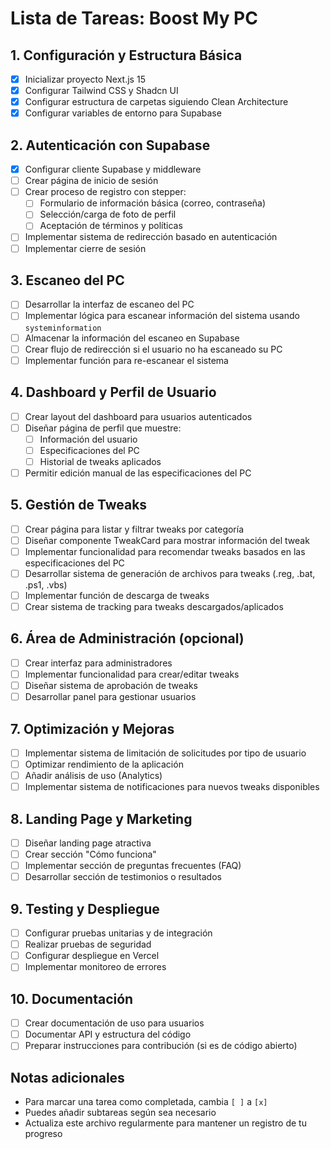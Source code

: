 # Lista de Tareas: Boost My PC

## 1. Configuración y Estructura Básica

- [x] Inicializar proyecto Next.js 15
- [x] Configurar Tailwind CSS y Shadcn UI
- [x] Configurar estructura de carpetas siguiendo Clean Architecture
- [x] Configurar variables de entorno para Supabase

## 2. Autenticación con Supabase

- [x] Configurar cliente Supabase y middleware
- [ ] Crear página de inicio de sesión
- [ ] Crear proceso de registro con stepper:
  - [ ] Formulario de información básica (correo, contraseña)
  - [ ] Selección/carga de foto de perfil
  - [ ] Aceptación de términos y políticas
- [ ] Implementar sistema de redirección basado en autenticación
- [ ] Implementar cierre de sesión

## 3. Escaneo del PC

- [ ] Desarrollar la interfaz de escaneo del PC
- [ ] Implementar lógica para escanear información del sistema usando `systeminformation`
- [ ] Almacenar la información del escaneo en Supabase
- [ ] Crear flujo de redirección si el usuario no ha escaneado su PC
- [ ] Implementar función para re-escanear el sistema

## 4. Dashboard y Perfil de Usuario

- [ ] Crear layout del dashboard para usuarios autenticados
- [ ] Diseñar página de perfil que muestre:
  - [ ] Información del usuario
  - [ ] Especificaciones del PC
  - [ ] Historial de tweaks aplicados
- [ ] Permitir edición manual de las especificaciones del PC

## 5. Gestión de Tweaks

- [ ] Crear página para listar y filtrar tweaks por categoría
- [ ] Diseñar componente TweakCard para mostrar información del tweak
- [ ] Implementar funcionalidad para recomendar tweaks basados en las especificaciones del PC
- [ ] Desarrollar sistema de generación de archivos para tweaks (.reg, .bat, .ps1, .vbs)
- [ ] Implementar función de descarga de tweaks
- [ ] Crear sistema de tracking para tweaks descargados/aplicados

## 6. Área de Administración (opcional)

- [ ] Crear interfaz para administradores
- [ ] Implementar funcionalidad para crear/editar tweaks
- [ ] Diseñar sistema de aprobación de tweaks
- [ ] Desarrollar panel para gestionar usuarios

## 7. Optimización y Mejoras

- [ ] Implementar sistema de limitación de solicitudes por tipo de usuario
- [ ] Optimizar rendimiento de la aplicación
- [ ] Añadir análisis de uso (Analytics)
- [ ] Implementar sistema de notificaciones para nuevos tweaks disponibles

## 8. Landing Page y Marketing

- [ ] Diseñar landing page atractiva
- [ ] Crear sección "Cómo funciona"
- [ ] Implementar sección de preguntas frecuentes (FAQ)
- [ ] Desarrollar sección de testimonios o resultados

## 9. Testing y Despliegue

- [ ] Configurar pruebas unitarias y de integración
- [ ] Realizar pruebas de seguridad
- [ ] Configurar despliegue en Vercel
- [ ] Implementar monitoreo de errores

## 10. Documentación

- [ ] Crear documentación de uso para usuarios
- [ ] Documentar API y estructura del código
- [ ] Preparar instrucciones para contribución (si es de código abierto)

## Notas adicionales

- Para marcar una tarea como completada, cambia `[ ]` a `[x]`
- Puedes añadir subtareas según sea necesario
- Actualiza este archivo regularmente para mantener un registro de tu progreso 
